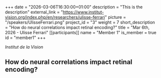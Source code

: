 +++
date = "2026-03-06T16:30:00+01:00"
description = "This is the description"
external_link = "https://www.institut-vision.org/index.php/en/researchers/ulisse-ferrari"
picture = "/speakers/UlisseFerrari.png"
project_id = "3"
weight = 7
short_description = "How do neural correlations impact retinal encoding?"
title = "Mar 6th, 2026 - Ulisse Ferrari"
[[participants]]
    name = "Member 1"
    is_member = true
    id = "member1"
+++

_Institut de la Vision_

## How do neural correlations impact retinal encoding? 
